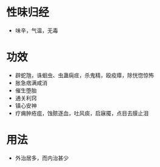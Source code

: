 # 性味归经
 - 味辛，气温，无毒
# 功效
- 辟蛇虺，诛蛔虫、虫蛊痫疰，杀鬼精，殴疫瘴，除恍惚惊怖
- 胀急痞满咸消
- 催生堕胎
- 通关利窍
- 镇心安神
- 疗痈肿疮疽，蚀脓逐血，吐风痰，启寐魇，点目去膜止泪
# 用法
- 外治居多，而内治甚少